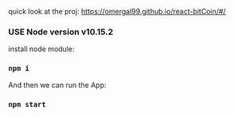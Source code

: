 quick look at the proj: https://omergal99.github.io/react-bitCoin/#/

### USE Node version v10.15.2

install node module:
### `npm i`

And then we can run the App:
### `npm start`
